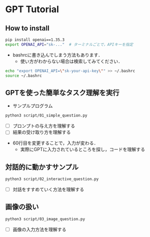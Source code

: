 # GPT Tutorial

## How to install

```bash
pip install openai==1.35.3
export OPENAI_API="sk-..."  # ターミナルごとで，APIキーを指定
```

- bashrcに書き込んでしまう方法もあります．
  - 使い方がわからない場合は検索してみてください．

```bash
echo "export OPENAI_API=\"sk-your-api-key\"" >> ~/.bashrc 
source ~/.bashrc
```

## GPTを使った簡単なタスク理解を実行

- サンプルプログラム

```bash
python3 script/01_simple_question.py
```

- [ ] プロンプトの与え方を理解する
- [ ] 結果の受け取り方を理解する

- 60行目を変更することで，入力が変わる．
  - 実際にGPTに入力されているところを探し，コードを理解する

## 対話的に動かすサンプル

```bash
python3 script/02_interactive_question.py
```

- [ ] 対話をすすめていく方法を理解する

## 画像の扱い

```bash
python3 script/03_image_question.py
```

- [ ] 画像の入力方法を理解する
